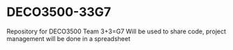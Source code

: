 # DECO3500-33G7
Repository for DECO3500 Team 3+3=G7
Will be used to share code, project management will be done in a spreadsheet
